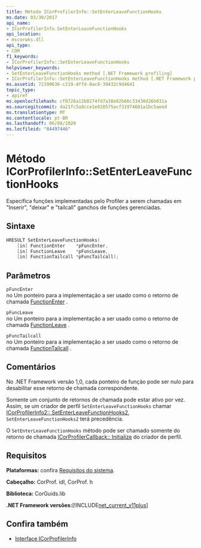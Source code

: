 ```yaml
---
title: Método ICorProfilerInfo::SetEnterLeaveFunctionHooks
ms.date: 03/30/2017
api_name:
- ICorProfilerInfo.SetEnterLeaveFunctionHooks
api_location:
- mscorwks.dll
api_type:
- COM
f1_keywords:
- ICorProfilerInfo::SetEnterLeaveFunctionHooks
helpviewer_keywords:
- SetEnterLeaveFunctionHooks method [.NET Framework profiling]
- ICorProfilerInfo::SetEnterLeaveFunctionHooks method [.NET Framework profiling]
ms.assetid: 72399636-c219-4ffd-8ac8-39432c9d4641
topic_type:
- apiref
ms.openlocfilehash: cf0726a12b0274fd7a38e82b66c33430d26b031a
ms.sourcegitcommit: da21fc5a8cce1e028575acf31974681a1bc5aeed
ms.translationtype: MT
ms.contentlocale: pt-BR
ms.lasthandoff: 06/08/2020
ms.locfileid: "84497446"
---
```

# <a name="icorprofilerinfosetenterleavefunctionhooks-method"></a>Método ICorProfilerInfo::SetEnterLeaveFunctionHooks
Especifica funções implementadas pelo Profiler a serem chamadas em "Inserir", "deixar" e "tailcall" ganchos de funções gerenciadas.  
  
## <a name="syntax"></a>Sintaxe  
  
```cpp  
HRESULT SetEnterLeaveFunctionHooks(  
    [in] FunctionEnter    *pFuncEnter,  
    [in] FunctionLeave    *pFuncLeave,  
    [in] FunctionTailcall *pFuncTailcall);  
```  
  
## <a name="parameters"></a>Parâmetros  
 `pFuncEnter`  
 no Um ponteiro para a implementação a ser usado como o retorno de chamada [FunctionEnter](functionenter-function.md) .  
  
 `pFuncLeave`  
 no Um ponteiro para a implementação a ser usado como o retorno de chamada [FunctionLeave](functionleave-function.md) .  
  
 `pFuncTailcall`  
 no Um ponteiro para a implementação a ser usado como o retorno de chamada [FunctionTailcall](functiontailcall-function.md) .  
  
## <a name="remarks"></a>Comentários  
 No .NET Framework versão 1,0, cada ponteiro de função pode ser nulo para desabilitar esse retorno de chamada correspondente.  
  
 Somente um conjunto de retornos de chamada pode estar ativo por vez. Assim, se um criador de perfil `SetEnterLeaveFunctionHooks` chamar [ICorProfilerInfo2:: SetEnterLeaveFunctionHooks2](icorprofilerinfo2-setenterleavefunctionhooks2-method.md), `SetEnterLeaveFunctionHooks2` terá precedência.  
  
 O `SetEnterLeaveFunctionHooks` método pode ser chamado somente do retorno de chamada [ICorProfilerCallback:: Initialize](icorprofilercallback-initialize-method.md) do criador de perfil.  
  
## <a name="requirements"></a>Requisitos  
 **Plataformas:** confira [Requisitos do sistema](../../get-started/system-requirements.md).  
  
 **Cabeçalho:** CorProf. idl, CorProf. h  
  
 **Biblioteca:** CorGuids.lib  
  
 **.NET Framework versões:**[!INCLUDE[net_current_v11plus](../../../../includes/net-current-v11plus-md.md)]  
  
## <a name="see-also"></a>Confira também

- [Interface ICorProfilerInfo](icorprofilerinfo-interface.md)
